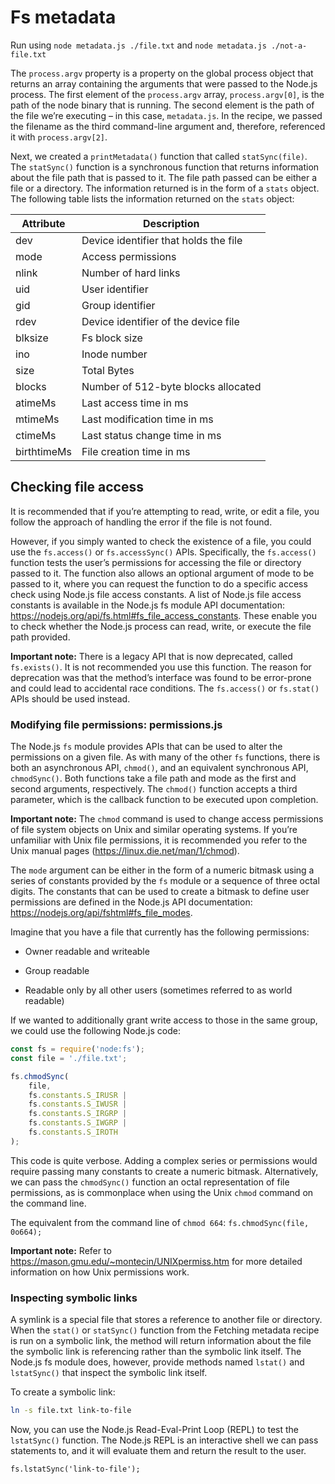 # Fs metadata

Run using `node metadata.js ./file.txt` and `node metadata.js ./not-a-file.txt`

The `process.argv` property is a property on the global process object that returns an array containing
the arguments that were passed to the Node.js process. The first element of the `process.argv` array,
`process.argv[0]`, is the path of the node binary that is running. The second element is the path
of the file we’re executing – in this case, `metadata.js`. In the recipe, we passed the filename as the
third command-line argument and, therefore, referenced it with `process.argv[2]`.

Next, we created a `printMetadata()` function that called `statSync(file)`. The `statSync()`
function is a synchronous function that returns information about the file path that is passed to it.
The file path passed can be either a file or a directory. The information returned is in the form of a
`stats` object. The following table lists the information returned on the `stats` object:

| Attribute   | Description                           |
| ----------- | ------------------------------------- |
| dev         | Device identifier that holds the file |
| mode        | Access permissions                    |
| nlink       | Number of hard links                  |
| uid         | User identifier                       |
| gid         | Group identifier                      |
| rdev        | Device identifier of the device file  |
| blksize     | Fs block size                         |
| ino         | Inode number                          |
| size        | Total Bytes                           |
| blocks      | Number of 512-byte blocks allocated   |
| atimeMs     | Last access time in ms                |
| mtimeMs     | Last modification time in ms          |
| ctimeMs     | Last status change time in ms         |
| birthtimeMs | File creation time in ms              |

## Checking file access

It is recommended that if you’re attempting to read, write, or edit a file, you follow the approach of
handling the error if the file is not found.

However, if you simply wanted to check the existence of a file, you could use the `fs.access()` or
`fs.accessSync()` APIs. Specifically, the `fs.access()` function tests the user’s permissions
for accessing the file or directory passed to it. The function also allows an optional argument of mode
to be passed to it, where you can request the function to do a specific access check using Node.js file
access constants. A list of Node.js file access constants is available in the Node.js fs module API
documentation: <https://nodejs.org/api/fs.html#fs_file_access_constants>.
These enable you to check whether the Node.js process can read, write, or execute the file path provided.

**Important note:**
There is a legacy API that is now deprecated, called `fs.exists()`. It is not recommended you
use this function. The reason for deprecation was that the method’s interface was found to be
error-prone and could lead to accidental race conditions. The `fs.access()` or `fs.stat()`
APIs should be used instead.

### Modifying file permissions: permissions.js

The Node.js `fs` module provides APIs that can be used to alter the permissions on a given file. As with
many of the other `fs` functions, there is both an asynchronous API, `chmod()`, and an equivalent
synchronous API, `chmodSync()`. Both functions take a file path and mode as the first and second
arguments, respectively. The `chmod()` function accepts a third parameter, which is the callback
function to be executed upon completion.

**Important note:**
The `chmod` command is used to change access permissions of file system objects on Unix and
similar operating systems. If you’re unfamiliar with Unix file permissions, it is recommended
you refer to the Unix manual pages (<https://linux.die.net/man/1/chmod>).

The `mode` argument can be either in the form of a numeric bitmask using a series of constants provided
by the `fs` module or a sequence of three octal digits. The constants that can be used to create a bitmask
to define user permissions are defined in the Node.js API documentation: <https://nodejs.org/api/fshtml#fs_file_modes>.

Imagine that you have a file that currently has the following permissions:

- Owner readable and writeable

- Group readable

- Readable only by all other users (sometimes referred to as world readable)

If we wanted to additionally grant write access to those in the same group, we could use the following
Node.js code:

```JavaScript
const fs = require('node:fs');
const file = './file.txt';

fs.chmodSync(
    file,
    fs.constants.S_IRUSR |
    fs.constants.S_IWUSR |
    fs.constants.S_IRGRP |
    fs.constants.S_IWGRP |
    fs.constants.S_IROTH
);
```

This code is quite verbose. Adding a complex series or permissions would require
passing many constants to create a numeric bitmask. Alternatively, we can pass the `chmodSync()`
function an octal representation of file permissions, as is commonplace when using the Unix `chmod`
command on the command line.

The equivalent from the command line of `chmod 664`: `fs.chmodSync(file, 0o664);`

**Important note:**
Refer to <https://mason.gmu.edu/~montecin/UNIXpermiss.htm> for more detailed information on how Unix permissions work.

### Inspecting symbolic links

A symlink is a special file that stores a reference to another file or directory. When the `stat()` or
`statSync()` function from the Fetching metadata recipe is run on a symbolic link, the method will
return information about the file the symbolic link is referencing rather than the symbolic link itself.
The Node.js fs module does, however, provide methods named `lstat()` and `lstatSync()` that
inspect the symbolic link itself.

To create a symbolic link:

```bash
ln -s file.txt link-to-file
```

Now, you can use the Node.js Read-Eval-Print Loop (REPL) to test the `lstatSync()`
function. The Node.js REPL is an interactive shell we can pass statements to, and it will evaluate
them and return the result to the user.

```REPL
fs.lstatSync('link-to-file');
```
